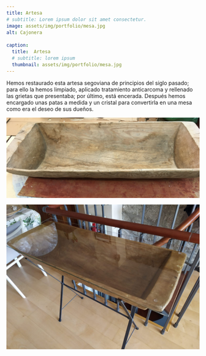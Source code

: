 ```yaml
---
title: Artesa
# subtitle: Lorem ipsum dolor sit amet consectetur.
image: assets/img/portfolio/mesa.jpg
alt: Cajonera

caption:
  title:  Artesa
  # subtitle: lorem ipsum
  thumbnail: assets/img/portfolio/mesa.jpg
---
```


Hemos restaurado esta artesa segoviana de principios del siglo pasado; para ello la hemos limpiado, aplicado tratamiento anticarcoma y rellenado las grietas que presentaba; por último, está encerada. Después hemos encargado unas patas a medida y un cristal para convertirla en una mesa como era el deseo de sus dueños.

![](assets/img/portfolio/artesa.jpg)

![](assets/img/portfolio/mesa.jpg)

